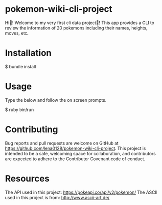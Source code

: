 # pokemon-wiki-cli-project
Hi👋! Welcome to my very first cli data project🎉! This app provides a CLI to review the information of 20 pokemons including their names, heights, moves, etc.

# Installation
$ bundle install

# Usage
Type the below and follow the on screen prompts.

$ ruby bin/run

# Contributing
Bug reports and pull requests are welcome on GitHub at https://github.com/lena0128/pokemon-wiki-cli-project. This project is intended to be a safe, welcoming space for collaboration, and contributors are expected to adhere to the Contributor Covenant code of conduct.

# Resources
The API used in this project: https://pokeapi.co/api/v2/pokemon/
The ASCII used in this project is from: http://www.ascii-art.de/
